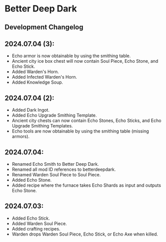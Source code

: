 # Better Deep Dark
## Development Changelog

## 2024.07.04 (3):
- Echo armor is now obtainable by using the smithing table.
- Ancient city ice box chest will now contain Soul Piece, Echo Stone, and Echo Stick.
- Added Warden's Horn.
- Added Infected Warden's Horn.
- Added Knowledge Soup.

## 2024.07.04 (2):
- Added Dark Ingot.
- Added Echo Upgrade Smithing Template.
- Ancient city chests can now contain Echo Stones, Echo Sticks, and Echo Upgrade Smithing Templates.
- Echo tools are now obtainable by using the smithing table (missing armors).

## 2024.07.04:
- Renamed Echo Smith to Better Deep Dark.
- Renamed all mod ID references to betterdeepdark.
- Renamed Warden Soul Piece to Soul Piece.
- Added Echo Stone.
- Added recipe where the furnace takes Echo Shards as input and outputs Echo Stone.

## 2024.07.03:
- Added Echo Stick.
- Added Warden Soul Piece.
- Added crafting recipes.
- Warden drops Warden Soul Piece, Echo Stick, or Echo Axe when killed.